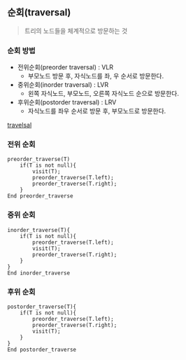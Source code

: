 ## 순회(traversal)
> 트리의 노드들을 체계적으로 방문하는 것

### 순회 방법
- 전위순회(preorder traversal) : VLR
  - 부모노드 방문 후, 자식노드를 좌, 우 순서로 방문한다.
- 중위순회(inorder traversal) : LVR
  - 왼쪽 자식노드, 부모노드, 오른쪽 자식노드 순으로 방문한다.
- 후위순회(postorder traversal) : LRV
  - 자식노드를 좌우 순서로 방문 후, 부모노드로 방문한다.

[travelsal](/notes/img/traversla.png)

### 전위 순회
```
preorder_traverse(T)
    if(T is not null){
        visit(T);
        preorder_traverse(T.left);
        preorder_traverse(T.right);
    }
End preorder_traverse
```

### 중위 순회
```
inorder_traverse(T){
    if(T is not null){
        preorder_traverse(T.left);
        visit(T);
        preorder_traverse(T.right);
    }
}
End inorder_traverse
```

### 후위 순회
```
postorder_traverse(T){
    if(T is not null){
        preorder_traverse(T.left);
        preorder_traverse(T.right);
        visit(T);
    }
}
End postorder_traverse
```

### 